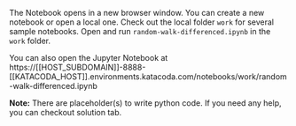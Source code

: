 The Notebook opens in a new browser window. You can create a new notebook or open a local one. Check out the local folder `work` for several sample notebooks. Open and run `random-walk-differenced.ipynb` in the `work` folder.

You can also open the Jupyter Notebook at https://[[HOST_SUBDOMAIN]]-8888-[[KATACODA_HOST]].environments.katacoda.com/notebooks/work/random-walk-differenced.ipynb

**Note:**
There are placeholder(s) to write python code. If you need any help, you can checkout solution tab.